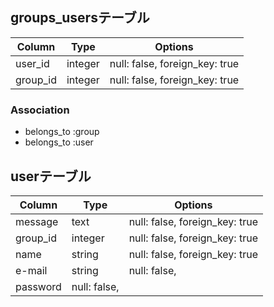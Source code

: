 ## groups_usersテーブル

|Column|Type|Options|
|------|----|-------|
|user_id|integer|null: false, foreign_key: true|
|group_id|integer|null: false, foreign_key: true|

### Association
- belongs_to :group
- belongs_to :user

## userテーブル

|Column|Type|Options|
|------|----|-------|
|message|text|null: false, foreign_key: true|
|group_id|integer|null: false, foreign_key: true|
|name|string|null: false, foreign_key: true|
|e-mail|string|null: false,|
|password|null: false,|


